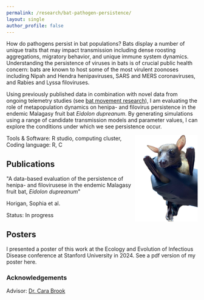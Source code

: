 ```yaml
---
permalink: /research/bat-pathogen-persistence/
layout: single
author_profile: false
---
```

How do pathogens persist in bat populations? Bats display a number of unique traits that may impact transmission including dense roosting aggregations, migratory behavior, and unique immune system dynamics. Understanding the persistence of viruses in bats is of crucial public health concern: bats are known to host some of the most virulent zoonoses including Nipah and Hendra henipaviruses, SARS and MERS coronaviruses, and Rabies and Lyssa filoviruses.

Using previously published data in combination with novel data from ongoing telemetry studies (see [bat movement research](/_pages/bat-movement.md)), I am evaluating the role of metapopulation dynamics on henipa- and filovirus persistence in the endemic Malagasy fruit bat *Eidolon dupreanum*. By generating simulations using a range of candidate transmission models and parameter values, I can explore the conditions under which we see persistence occur.

<img align="right" width="33%" margin-left="20px" src="/assets/images/eidolon.png">

Tools & Software: R studio, computing cluster, 
Coding language: R, C

## Publications
"A data-based evaluation of the persistence of henipa- and filovirusese in the endemic Malagasy fruit bat, *Eidolon dupreanum*"

Horigan, Sophia et al.

Status: In progress

## Posters

I presented a poster of this work at the Ecology and Evolution of Infectious Disease conference at Stanford University in 2024. See a pdf version of my poster here.

### Acknowledgements

Advisor: [Dr. Cara Brook](https://brooklab.org/cara-brook)
